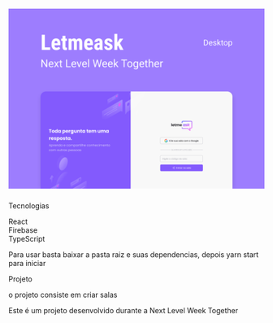 <h1 align="center">
  <img   src="cover.svg" />
</h1>

Tecnologias</br>

React</br>
Firebase</br>
TypeScript</br>

Para usar basta baixar a pasta raiz e suas dependencias, depois yarn start para iniciar</br>

Projeto</br>

o projeto consiste em criar salas</br>

Este é um projeto desenvolvido durante a Next Level Week Together 
